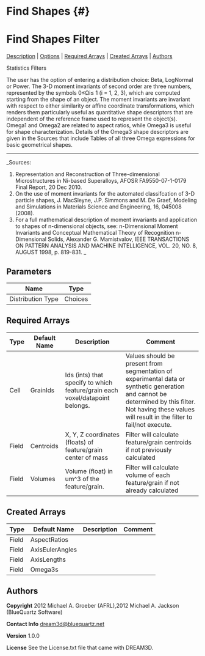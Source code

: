 Find Shapes {#}
======
<h1 class="pHeading1">Find Shapes Filter</h1>
<p class="pCellBody">
<a href="../StatisticsFilters/FindShapes.html#wp2">Description</a> | <a href="../StatisticsFilters/FindShapes.html#wp3">Options</a> | <a href="../StatisticsFilters/FindShapes.html#wp4">Required Arrays</a> | <a href="../StatisticsFilters/FindShapes.html#wp5">Created Arrays</a> | <a href="../StatisticsFilters/FindShapes.html#wp1">Authors</a> 

Statistics Filters


 The user has the option of entering a distribution choice: Beta, LogNormal or Power.
  The 3-D moment invariants of second order are three numbers, represented by the symbols 0≤Ωi≤  1 (i = 1, 2, 3), which are computed starting
from the shape of an object. The moment invariants are invariant with respect to either similarity
or affine coordinate transformations, which renders them particularly useful as quantitative shape
descriptors that are independent of the reference frame used to represent the object(s).
Omega1 and Omega2 are related to aspect ratios, while Omega3 is useful for shape characterization. Details of the Omega3 shape descriptors are given in the Sources that include Tables of all three Omega expressions for basic geometrical shapes.

------------
_Sources: 
1. Representation and Reconstruction of Three-dimensional
Microstructures in Ni-based Superalloys, AFOSR FA9550-07-1-0179 Final Report, 20 Dec 2010.
2. On the use of moment invariants for the automated classifcation of 3-D particle shapes, J.
MacSleyne, J.P. Simmons and M. De Graef, Modeling and Simulations in Materials Science
and Engineering, 16, 045008 (2008). 
3.   For a full mathematical description of moment invariants and application to shapes of n-dimensional objects, see:
n-Dimensional Moment Invariants and
Conceptual Mathematical Theory of
Recognition n-Dimensional Solids,
Alexander G. Mamistvalov, IEEE TRANSACTIONS ON PATTERN ANALYSIS AND MACHINE INTELLIGENCE, VOL. 20, NO. 8, AUGUST 1998, p. 819-831.
_


## Parameters ## 

| Name | Type |
|------|------|
| Distribution Type | Choices |

## Required Arrays ##

| Type | Default Name | Description | Comment |
|------|--------------|-------------|---------|
| Cell | GrainIds | Ids (ints) that specify to which feature/grain each voxel/datapoint belongs. | Values should be present from segmentation of experimental data or synthetic generation and cannot be determined by this filter. Not having these values will result in the filter to fail/not execute. |
| Field | Centroids | X, Y, Z coordinates (floats) of feature/grain center of mass | Filter will calculate feature/grain centroids if not previously calculated |
| Field | Volumes | Volume (float) in um^3 of the feature/grain. | Filter will calculate volume of each feature/grain if not already calculated |

## Created Arrays ##

| Type | Default Name | Description | Comment |
|------|--------------|-------------|---------|
| Field | AspectRatios |  |  |
| Field | AxisEulerAngles |  |  |
| Field | AxisLengths |  |  |
| Field | Omega3s |  |  |

## Authors ##

**Copyright** 2012 Michael A. Groeber (AFRL),2012 Michael A. Jackson (BlueQuartz Software)

**Contact Info** dream3d@bluequartz.net

**Version** 1.0.0

**License**  See the License.txt file that came with DREAM3D.



